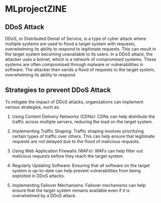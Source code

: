 # MLprojectZINE

## DDoS Attack

DDoS, or Distributed Denial of Service, is a type of cyber attack where multiple systems are used to flood a target system with requests, overwhelming its ability to respond to legitimate requests. This can result in the target system becoming unavailable to its users.
In a DDoS attack, the attacker uses a botnet, which is a network of compromised systems. These systems are often compromised through malware or vulnerabilities in software. The attacker then sends a flood of requests to the target system, overwhelming its ability to respond.

## Strategies to prevent DDoS Attack

To mitigate the impact of DDoS attacks, organizations can implement various strategies, such as:

1) Using Content Delivery Networks (CDNs): CDNs can help distribute the traffic across multiple servers, reducing the load on the target system.

2) Implementing Traffic Shaping: Traffic shaping involves prioritizing certain types of traffic over others. This can help ensure that legitimate requests are not delayed due to the flood of malicious requests.

3) Using Web Application Firewalls (WAFs): WAFs can help filter out malicious requests before they reach the target system.

4) Regularly Updating Software: Ensuring that all software on the target system is up-to-date can help prevent vulnerabilities from being exploited in DDoS attacks.

5) Implementing Failover Mechanisms: Failover mechanisms can help ensure that the target system remains available even if it is overwhelmed by a DDoS attack.

